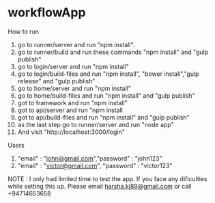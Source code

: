 # workflowApp

How to run

1. go to runner/server and run "npm install".
2. go to runner/build and run these commands  "npm install" and "gulp publish"
3. go to login/server and run "npm install"
4. go to login/build-files and run "npm install", "bower install","gulp  release" and "gulp publish"
5. go to home/server and run "npm install"
6. go to home/build-files and run "npm install" and "gulp publish"
7. got to framework and run "npm install"
8. got to api/server and run "npm install
9. got to api/build-files and run "npm install" and "gulp publish"
10. as the last step go to runner/server and run "node app"
11. And visit "http://localhost:3000/login"

Users

1. "email" : "john@gmail.com","password" : "john123"
2. "email" : "victor@gmail.com", "password" : "victor123"


NOTE : I only had limited time to test the app. If you face any dificulties while setting this up. Please email harsha.kj89@gmail.com or call +94714653658
